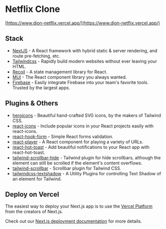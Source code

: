 # Netflix Clone

[https://www.dion-netflix.vercel.app/](https://www.dion-netflix.vercel.app/)

## Stack
- [NextJS](https://nextjs.org/) - A React framework with hybrid static & server rendering, and route pre-fetching, etc.
- [Tailwindcss](https://tailwindcss.com/) - Rapidly build modern websites without ever leaving your HTML.
- [Recoil](https://recoiljs.org/) - A state management library for React.
- [MUI](https://mui.com/) - The React component library you always wanted.
- [Firebase](https://firebase.google.com/) - Easily integrate Firebase into your team's favorite tools. Trusted by the largest apps.

## Plugins & Others
- [heroicons](https://heroicons.com/) - Beautiful hand-crafted SVG icons, by the makers of Tailwind CSS.
- [react-icons](https://react-icons.github.io/react-icons/) - Include popular icons in your React projects easily with react-icons.
- [react-hook-form](https://react-hook-form.com/) - Simple React forms validation.
- [react-player](https://github.com/CookPete/react-player) - A React component for playing a variety of URLs.
- [react-hot-toast](https://react-hot-toast.com/) - Add beautiful notifications to your React app with react-hot-toast.
- [tailwind-scrollbar-hide](https://github.com/reslear/tailwind-scrollbar-hide) - Tailwind plugin for hide scrollbars, although the element can still be scrolled if the element's content overflows.
- [tailwind-scrollbar](https://github.com/adoxography/tailwind-scrollbar) - Scrollbar plugin for Tailwind CSS.
- [tailwindcss-textshadow](https://github.com/iunteq/tailwindcss-textshadow) - A Utility Plugins for controlling Text Shadow of an element for Tailwind.

## Deploy on Vercel

The easiest way to deploy your Next.js app is to use the [Vercel Platform](https://vercel.com/new?utm_medium=default-template&filter=next.js&utm_source=create-next-app&utm_campaign=create-next-app-readme) from the creators of Next.js.

Check out our [Next.js deployment documentation](https://nextjs.org/docs/deployment) for more details.
